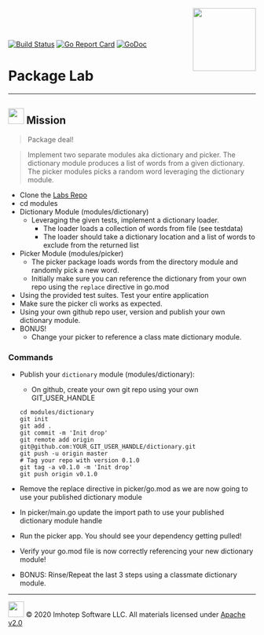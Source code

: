 <img src="../../assets/gophernand.png" align="right" width="128" height="auto"/>

<br/>
<br/>
<br/>

[![Build Status](https://travis-ci.org/derailed/picker.svg?branch=master)](https://travis-ci.org/derailed/picker)
[![Go Report Card](https://goreportcard.com/badge/github.com/derailed/picker)](https://goreportcard.com/report/github.com/derailed/picker)
[![GoDoc](https://godoc.org/github.com/derailed/picker?status.svg)](http://godoc.org/github.com/derailed/picker)

# Package Lab

---
## <img src="../../assets/lab.png" width="auto" height="32"/> Mission

> Package deal!

> Implement two separate modules aka dictionary and picker. The dictionary module produces a list of words from a given dictionary. The picker modules picks a random word leveraging the dictionary module.

* Clone the [Labs Repo](https://github.com/gopherland/labs_int)
* cd modules
* Dictionary Module (modules/dictionary)
  * Leveraging the given tests, implement a dictionary loader.
    * The loader loads a collection of words from file (see testdata)
    * The loader should take a dictionary location and a list of words to exclude from the returned list
* Picker Module (modules/picker)
  * The picker package loads words from the directory module and randomly pick a new word.
  * Initially make sure you can reference the dictionary from your own repo using the `replace` directive in go.mod
* Using the provided test suites. Test your entire application
* Make sure the picker cli works as expected.
* Using your own github repo user, version and publish your own dictionary module.
* BONUS!
  * Change your picker to reference a class mate dictionary module.

### Commands

* Publish your `dictionary` module (modules/dictionary):
  * On github, create your own git repo using your own GIT_USER_HANDLE

  ```shell
  cd modules/dictionary
  git init
  git add .
  git commit -m 'Init drop'
  git remote add origin git@github.com:YOUR_GIT_USER_HANDLE/dictionary.git
  git push -u origin master
  # Tag your repo with version 0.1.0
  git tag -a v0.1.0 -m 'Init drop'
  git push origin v0.1.0
  ```

* Remove the replace directive in picker/go.mod as we are now going to use your published
  dictionary module
* In picker/main.go update the import path to use your published dictionary module handle
* Run the picker app. You should see your dependency getting pulled!
* Verify your go.mod file is now correctly referencing your new dictionary module!
* BONUS: Rinse/Repeat the last 3 steps using a classmate dictionary module.

---
<img src="../../assets/imhotep_logo.png" width="32" height="auto"/> © 2020 Imhotep Software LLC.
All materials licensed under [Apache v2.0](http://www.apache.org/licenses/LICENSE-2.0)